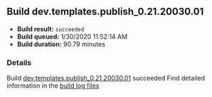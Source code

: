 ## Build dev.templates.publish_0.21.20030.01
- **Build result:** `succeeded`
- **Build queued:** 1/30/2020 11:52:14 AM
- **Build duration:** 90.79 minutes
### Details
Build [dev.templates.publish_0.21.20030.01](https://winappstudio.visualstudio.com/web/build.aspx?pcguid=a4ef43be-68ce-4195-a619-079b4d9834c2&builduri=vstfs%3a%2f%2f%2fBuild%2fBuild%2f32758) succeeded
Find detailed information in the [build log files]()
